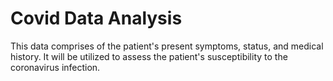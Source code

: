 # Covid Data Analysis
This data comprises of the patient's present symptoms, status, and medical history. It will be utilized to assess the patient's susceptibility to the coronavirus infection.
